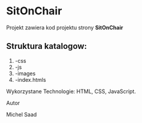 SitOnChair
==========

Projekt zawiera kod projektu strony **SitOnChair**

Struktura katalogow:
-------------------
1. -css
2. -js
3. -images
4. -index.htmls

Wykorzystane Technologie: HTML, CSS, JavaScript.

Autor

Michel Saad
